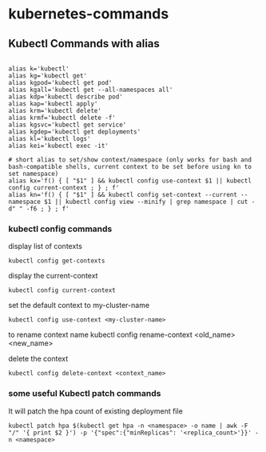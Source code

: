# kubernetes-commands
## Kubectl Commands with alias

 ```Linux
 
alias k='kubectl'
alias kg='kubectl get'
alias kgpod='kubectl get pod'
alias kgall='kubectl get --all-namespaces all'
alias kdp='kubectl describe pod'
alias kap='kubectl apply'
alias krm='kubectl delete'
alias krmf='kubectl delete -f'
alias kgsvc='kubectl get service'
alias kgdep='kubectl get deployments'
alias kl='kubectl logs'
alias kei='kubectl exec -it'

# short alias to set/show context/namespace (only works for bash and bash-compatible shells, current context to be set before using kn to set namespace) 
alias kx='f() { [ "$1" ] && kubectl config use-context $1 || kubectl config current-context ; } ; f'
alias kn='f() { [ "$1" ] && kubectl config set-context --current --namespace $1 || kubectl config view --minify | grep namespace | cut -d" " -f6 ; } ; f'

```
### kubectl config commands 

display list of contexts
```
kubectl config get-contexts    
```
display the current-context
```
kubectl config current-context
```

set the default context to my-cluster-name
```
kubectl config use-context <my-cluster-name>
```

to rename context name
kubectl config rename-context <old_name> <new_name>

delete the context
```
kubectl config delete-context <context_name>
```

### some useful Kubectl patch commands
It will patch the hpa count of existing deployment file
```  
kubectl patch hpa $(kubectl get hpa -n <namespace> -o name | awk -F "/" '{ print $2 }') -p '{"spec":{"minReplicas": '<replica_count>'}}' -n <namespace>
```
